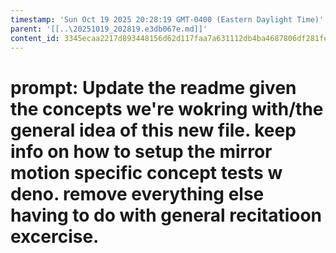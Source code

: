 ```yaml
---
timestamp: 'Sun Oct 19 2025 20:28:19 GMT-0400 (Eastern Daylight Time)'
parent: '[[..\20251019_202819.e3db067e.md]]'
content_id: 3345ecaa2217d893448156d62d117faa7a631112db4ba4687806df281fe6c090
---
```


# prompt: Update the readme given the concepts we're wokring with/the general idea of this new file. keep info on how to setup the mirror motion specific concept tests w deno. remove everything else having to do with general recitatioon excercise.
